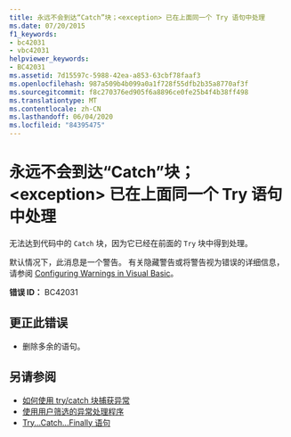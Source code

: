 ```yaml
---
title: 永远不会到达“Catch”块；<exception> 已在上面同一个 Try 语句中处理
ms.date: 07/20/2015
f1_keywords:
- bc42031
- vbc42031
helpviewer_keywords:
- BC42031
ms.assetid: 7d15597c-5988-42ea-a853-63cbf78faaf3
ms.openlocfilehash: 987a509b4b099a0a1f728f55dfb2b35a8770af3f
ms.sourcegitcommit: f8c270376ed905f6a8896ce0fe25b4f4b38ff498
ms.translationtype: MT
ms.contentlocale: zh-CN
ms.lasthandoff: 06/04/2020
ms.locfileid: "84395475"
---
```

# <a name="catch-block-never-reached-exception-handled-above-in-the-same-try-statement"></a>永远不会到达“Catch”块；\<exception> 已在上面同一个 Try 语句中处理
无法达到代码中的 `Catch` 块，因为它已经在前面的 `Try` 块中得到处理。  
  
默认情况下，此消息是一个警告。 有关隐藏警告或将警告视为错误的详细信息，请参阅 [Configuring Warnings in Visual Basic](/visualstudio/ide/configuring-warnings-in-visual-basic)。
  
 **错误 ID：** BC42031  
  
## <a name="to-correct-this-error"></a>更正此错误  
  
- 删除多余的语句。  
  
## <a name="see-also"></a>另请参阅

- [如何使用 try/catch 块捕获异常](../../standard/exceptions/how-to-use-the-try-catch-block-to-catch-exceptions.md)
- [使用用户筛选的异常处理程序](../../standard/exceptions/using-user-filtered-exception-handlers.md)
- [Try...Catch...Finally 语句](../language-reference/statements/try-catch-finally-statement.md)
